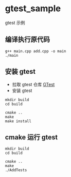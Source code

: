 # gtest_sample
gtest 示例

## 编译执行原代码
```
g++ main.cpp add.cpp -o main
./main
```

## 安装 gtest
- 拉取 gtest 仓库
[GTest](https://github.com/google/googletest)
- 安装 gtest
```
mkdir build
cd build

cmake ..
make 
make install
```

## cmake 运行 gtest
```
mkdir build
cd build

cmake ..
make
./AddTests
```
